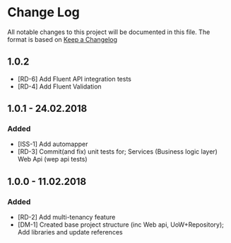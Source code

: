 # Change Log

All notable changes to this project will be documented in this file.
The format is based on [Keep a Changelog](http://keepachangelog.com/)

## 1.0.2

- [RD-6] Add Fluent API integration tests
- [RD-4] Add Fluent Validation

## 1.0.1 - 24.02.2018

### Added

- [ISS-1] Add automapper
- [RD-3] Commit(and fix) unit tests for; Services (Business logic layer) Web Api (wep api tests)

## 1.0.0 - 11.02.2018

### Added

- [RD-2] Add multi-tenancy feature
- [DM-1] Created base project structure (inc Web api, UoW+Repository); Add libraries and update references
